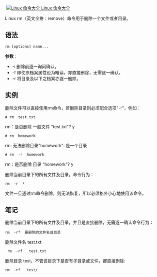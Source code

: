  [![Linux 命令大全](https://www.runoob.com/images/up.gif) Linux 命令大全](https://www.runoob.com/linux/linux-command-manual.html)

Linux rm（英文全拼：remove）命令用于删除一个文件或者目录。

## 语法

```
rm [options] name...
```
**参数**：

-   -i 删除前逐一询问确认。
-   -f 即使原档案属性设为唯读，亦直接删除，无需逐一确认。
-   -r 将目录及以下之档案亦逐一删除。

## 实例

删除文件可以直接使用rm命令，若删除目录则必须配合选项"-r"，例如：

```
# rm  test.txt 
```
rm：是否删除 一般文件 "test.txt"? y  
```
# rm  homework
```
rm: 无法删除目录"homework": 是一个目录  
```
# rm  -r  homework  
```
rm：是否删除 目录 "homework"? y 

删除当前目录下的所有文件及目录，命令行为：

```
rm  -r  * 
```
文件一旦通过rm命令删除，则无法恢复，所以必须格外小心地使用该命令。



## 笔记
删除当前目录下的所有文件及目录，并且是直接删除，无需逐一确认命令行为：
```
rm  -rf  要删除的文件名或目录
``` 
删除文件名 test.txt:
```
 rm  -rf   test.txt
```
删除目录 test，不管该目录下是否有子目录或文件，都直接删除:
```
rm  -rf   test/
```
